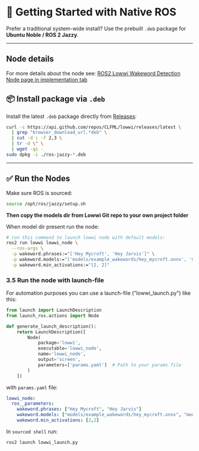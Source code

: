 # 🐧 Getting Started with Native ROS

Prefer a traditional system-wide install? Use the prebuilt `.deb` package for **Ubuntu Noble / ROS 2 Jazzy**.

---

## Node details
For more details about the node see: [ROS2 Lowwi Wakeword Detection Node page in implementation tab](/about/implementation_ros/)

## 📦 Install package via `.deb`

Install the latest `.deb` package directly from [Releases](https://github.com/CLFML/ROS2_Audio_Tools/releases):

```bash
curl -s https://api.github.com/repos/CLFML/lowwi/releases/latest \
  | grep "browser_download_url.*deb" \
  | cut -d : -f 2,3 \
  | tr -d \" \
  | wget -qi -
sudo dpkg -i ./ros-jazzy-*.deb
```

---

## ✅ Run the Nodes

Make sure ROS is sourced:

```bash
source /opt/ros/jazzy/setup.sh
```
**Then copy the models dir from Lowwi Git repo to your own project folder**

When model dir present run the node:

```bash
# run this command to launch lowwi node with default models:
ros2 run lowwi lowwi_node \
  --ros-args \
  -p wakeword.phrases:="['Hey Mycroft', 'Hey Jarvis']" \
  -p wakeword.models:="['models/example_wakewords/hey_mycroft.onnx', 'models/example_wakewords/hey_jarvis.onnx']" \
  -p wakeword.min_activations:="[2, 2]"
```

### 3.5 Run the node with launch-file

For automation purposes you can use a launch-file ("lowwi_launch.py") like this:

```python
from launch import LaunchDescription
from launch_ros.actions import Node

def generate_launch_description():
    return LaunchDescription([
        Node(
            package='lowwi',
            executable='lowwi_node',
            name='lowwi_node',
            output='screen',
            parameters=['params.yaml']  # Path to your params file
        )
    ])
```

with `params.yaml` file:
```yaml
lowwi_node:
  ros__parameters:
    wakeword.phrases: ["Hey Mycroft", "Hey Jarvis"]
    wakeword.models: ["models/example_wakewords/hey_mycroft.onnx", "models/example_wakewords/hey_jarvis.onnx"]
    wakeword.min_activations: [2,2]
```
In `sourced shell` run:

```bash
ros2 launch lowwi_launch.py
```
